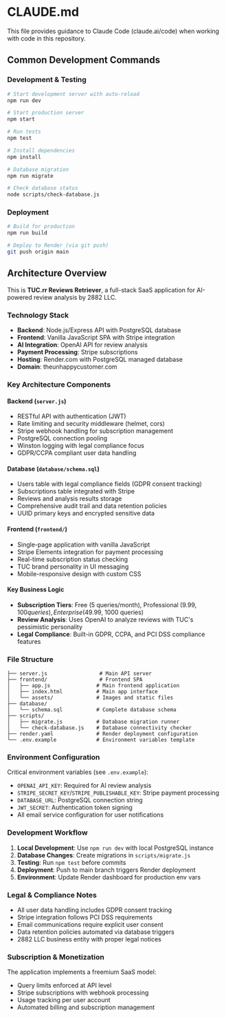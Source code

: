 # CLAUDE.md

This file provides guidance to Claude Code (claude.ai/code) when working with code in this repository.

## Common Development Commands

### Development & Testing
```bash
# Start development server with auto-reload
npm run dev

# Start production server
npm start

# Run tests
npm test

# Install dependencies
npm install

# Database migration
npm run migrate

# Check database status
node scripts/check-database.js
```

### Deployment
```bash
# Build for production
npm run build

# Deploy to Render (via git push)
git push origin main
```

## Architecture Overview

This is **TUC.rr Reviews Retriever**, a full-stack SaaS application for AI-powered review analysis by 2882 LLC.

### Technology Stack
- **Backend**: Node.js/Express API with PostgreSQL database
- **Frontend**: Vanilla JavaScript SPA with Stripe integration
- **AI Integration**: OpenAI API for review analysis
- **Payment Processing**: Stripe subscriptions
- **Hosting**: Render.com with PostgreSQL managed database
- **Domain**: theunhappycustomer.com

### Key Architecture Components

#### Backend (`server.js`)
- RESTful API with authentication (JWT)
- Rate limiting and security middleware (helmet, cors)
- Stripe webhook handling for subscription management
- PostgreSQL connection pooling
- Winston logging with legal compliance focus
- GDPR/CCPA compliant user data handling

#### Database (`database/schema.sql`)
- Users table with legal compliance fields (GDPR consent tracking)
- Subscriptions table integrated with Stripe
- Reviews and analysis results storage
- Comprehensive audit trail and data retention policies
- UUID primary keys and encrypted sensitive data

#### Frontend (`frontend/`)
- Single-page application with vanilla JavaScript
- Stripe Elements integration for payment processing
- Real-time subscription status checking
- TUC brand personality in UI messaging
- Mobile-responsive design with custom CSS

#### Key Business Logic
- **Subscription Tiers**: Free (5 queries/month), Professional ($9.99, 100 queries), Enterprise ($49.99, 1000 queries)
- **Review Analysis**: Uses OpenAI to analyze reviews with TUC's pessimistic personality
- **Legal Compliance**: Built-in GDPR, CCPA, and PCI DSS compliance features

### File Structure
```
├── server.js                 # Main API server
├── frontend/                 # Frontend SPA
│   ├── app.js               # Main frontend application
│   ├── index.html           # Main app interface
│   └── assets/              # Images and static files
├── database/
│   └── schema.sql           # Complete database schema
├── scripts/
│   ├── migrate.js           # Database migration runner
│   └── check-database.js    # Database connectivity checker
├── render.yaml              # Render deployment configuration
└── .env.example             # Environment variables template
```

### Environment Configuration

Critical environment variables (see `.env.example`):
- `OPENAI_API_KEY`: Required for AI review analysis
- `STRIPE_SECRET_KEY`/`STRIPE_PUBLISHABLE_KEY`: Stripe payment processing
- `DATABASE_URL`: PostgreSQL connection string
- `JWT_SECRET`: Authentication token signing
- All email service configuration for user notifications

### Development Workflow

1. **Local Development**: Use `npm run dev` with local PostgreSQL instance
2. **Database Changes**: Create migrations in `scripts/migrate.js`
3. **Testing**: Run `npm test` before commits
4. **Deployment**: Push to main branch triggers Render deployment
5. **Environment**: Update Render dashboard for production env vars

### Legal & Compliance Notes

- All user data handling includes GDPR consent tracking
- Stripe integration follows PCI DSS requirements
- Email communications require explicit user consent
- Data retention policies automated via database triggers
- 2882 LLC business entity with proper legal notices

### Subscription & Monetization

The application implements a freemium SaaS model:
- Query limits enforced at API level
- Stripe subscriptions with webhook processing
- Usage tracking per user account
- Automated billing and subscription management